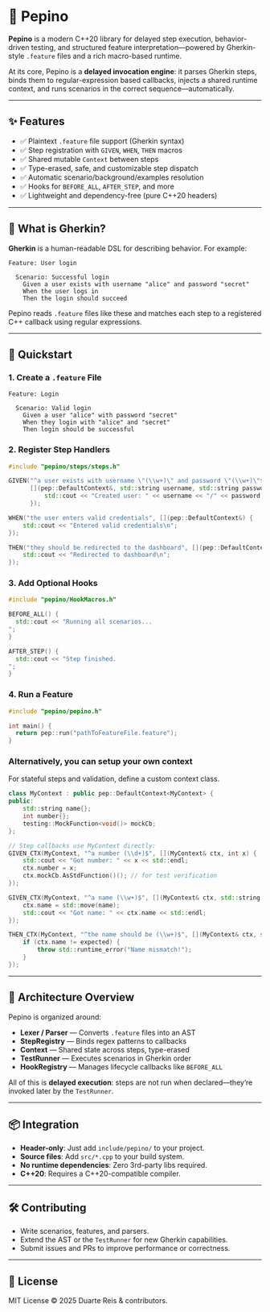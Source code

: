 
# 🥒 Pepino

**Pepino** is a modern C++20 library for delayed step execution, behavior-driven testing, and structured feature interpretation—powered by Gherkin-style `.feature` files and a rich macro-based runtime.

At its core, Pepino is a **delayed invocation engine**: it parses Gherkin steps, binds them to regular-expression based callbacks, injects a shared runtime context, and runs scenarios in the correct sequence—automatically.

---

## ✨ Features

- ✅ Plaintext `.feature` file support (Gherkin syntax)
- ✅ Step registration with `GIVEN`, `WHEN`, `THEN` macros
- ✅ Shared mutable `Context` between steps
- ✅ Type-erased, safe, and customizable step dispatch
- ✅ Automatic scenario/background/examples resolution
- ✅ Hooks for `BEFORE_ALL`, `AFTER_STEP`, and more
- ✅ Lightweight and dependency-free (pure C++20 headers)

---

## 🧠 What is Gherkin?

**Gherkin** is a human-readable DSL for describing behavior. For example:

```gherkin
Feature: User login

  Scenario: Successful login
    Given a user exists with username "alice" and password "secret"
    When the user logs in
    Then the login should succeed
```

Pepino reads `.feature` files like these and matches each step to a registered C++ callback using regular expressions.

---

## 🚀 Quickstart

### 1. Create a `.feature` File

```gherkin
Feature: Login

  Scenario: Valid login
    Given a user "alice" with password "secret"
    When they login with "alice" and "secret"
    Then login should be successful
```

### 2. Register Step Handlers

```cpp
#include "pepino/steps/steps.h"

GIVEN("^a user exists with username \"(\\w+)\" and password \"(\\w+)\"$",
      [](pep::DefaultContext&, std::string username, std::string password) {
          std::cout << "Created user: " << username << "/" << password << std::endl;
      });

WHEN("the user enters valid credentials", [](pep::DefaultContext&) {
    std::cout << "Entered valid credentials\n";
});

THEN("they should be redirected to the dashboard", [](pep::DefaultContext&) {
    std::cout << "Redirected to dashboard\n";
});
```

### 3. Add Optional Hooks

```cpp
#include "pepino/HookMacros.h"

BEFORE_ALL() {
  std::cout << "Running all scenarios...
";
}

AFTER_STEP() {
  std::cout << "Step finished.
";
}
```

### 4. Run a Feature

```cpp
#include "pepino/pepino.h"

int main() {
  return pep::run("pathToFeatureFile.feature");
}
```

### Alternatively, you can setup your own context
For stateful steps and validation, define a custom context class.

```cpp
class MyContext : public pep::DefaultContext<MyContext> {
public:
    std::string name{};
    int number{};
    testing::MockFunction<void()> mockCb;
};

// Step callbacks use MyContext directly:
GIVEN_CTX(MyContext, "^a number (\\d+)$", [](MyContext& ctx, int x) {
    std::cout << "Got number: " << x << std::endl;
    ctx.number = x;
    ctx.mockCb.AsStdFunction()(); // for test verification
});

GIVEN_CTX(MyContext, "^a name (\\w+)$", [](MyContext& ctx, std::string name) {
    ctx.name = std::move(name);
    std::cout << "Got name: " << ctx.name << std::endl;
});

THEN_CTX(MyContext, "^the name should be (\\w+)$", [](MyContext& ctx, std::string expected) {
    if (ctx.name != expected) {
        throw std::runtime_error("Name mismatch!");
    }
});
```

---

## 🧩 Architecture Overview

Pepino is organized around:

- **Lexer / Parser** — Converts `.feature` files into an AST
- **StepRegistry** — Binds regex patterns to callbacks
- **Context** — Shared state across steps, type-erased
- **TestRunner** — Executes scenarios in Gherkin order
- **HookRegistry** — Manages lifecycle callbacks like `BEFORE_ALL`

All of this is **delayed execution**: steps are not run when declared—they’re invoked later by the `TestRunner`.

---

## 📦 Integration

- **Header-only**: Just add `include/pepino/` to your project.
- **Source files**: Add `src/*.cpp` to your build system.
- **No runtime dependencies**: Zero 3rd-party libs required.
- **C++20**: Requires a C++20-compatible compiler.

---


## 🛠 Contributing

- Write scenarios, features, and parsers.
- Extend the AST or the `TestRunner` for new Gherkin capabilities.
- Submit issues and PRs to improve performance or correctness.

---

## 🧾 License

MIT License © 2025 Duarte Reis & contributors.
